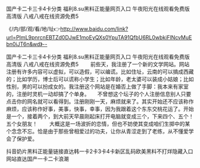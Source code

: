国产卡二卡三卡4卡分类
福利8.su黑料正能量网页入口
午夜阳光在线观看免费版高清版
八戒八戒在线资源免费5


《/内/部/观/看/地/址👉http://www.baidu.com/link?url=PImL9pnrcnEBTZd0DJwE1moEyQXs0YpuTA91QfbU6RL0wbkiFlNcvMuEbn0iJT6n&wd》--

国产卡二卡三卡4卡分类
福利8.su黑料正能量网页入口
午夜阳光在线观看免费版高清版
八戒八戒在线资源免费5
　　前些天，我注册了一个新的文学网站。网站注册有许多内容可以虚拟，可以造假，可以编谎。比如住址，云南的可以搞成西藏的；比如学历，博士后可以谎称小学生；比如年龄，老太婆可以装成小姑娘；比如性别，男的可以扮成女的。我注册这个网站是在婚否上做了手脚：我本来有家室的，注册时灵机一动却搞了个单身。　　不曾想这个坛子的个人注册信息别人只要点击你的网名就可以看得到。注册刚刚一天，麻烦就来了。其实开始还不应该称作麻烦，应该称作好事，美事，快事，幸事，因为我跟着这个东东交桃花运了。开始是一个，接着两个，到大前天早晨刚起床打开电脑就变成三个，下来四个、五个！五个女朋友！
　　大概这是一场波折的恋情，但也不妨使其变成咱们生掷中的某个念念不忘。恰是由于那些曾相爱过的功夫，让你从青涩走到了老练，从不懂爱学会了保护爱。





抖音奶片黑料正能量链接直达韩一卡2卡3卡4卡新区乱码欧美黑料不打烊隐藏入口网站直达国产一卡二卡浪潮
